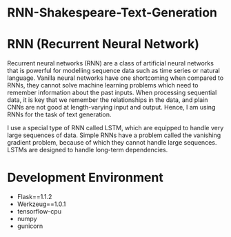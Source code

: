 # RNN-Shakespeare-Text-Generation

# RNN (Recurrent Neural Network)
Recurrent neural networks (RNN) are a class of artificial neural networks that is powerful for modelling sequence data such as time series or natural language. Vanilla neural networks have one shortcoming when compared to RNNs, they cannot solve machine learning problems which need to remember information about the past inputs. When processing sequential data, it is key that we remember the relationships in the data, and plain CNNs are not good at length-varying input and output. Hence, I am using RNNs for the task of text generation.

I use a special type of RNN called LSTM, which are equipped to handle very large sequences of data. Simple RNNs have a problem called the vanishing gradient problem, because of which they cannot handle large sequences. LSTMs are designed to handle long-term dependencies.


# Development Environment
- Flask==1.1.2
- Werkzeug==1.0.1
- tensorflow-cpu
- numpy
- gunicorn

